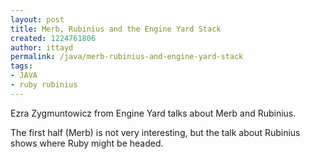 ```yaml
---
layout: post
title: Merb, Rubinius and the Engine Yard Stack
created: 1224761806
author: ittayd
permalink: /java/merb-rubinius-and-engine-yard-stack
tags:
- JAVA
- ruby rubinius
---
```

<p>Ezra Zygmuntowicz from Engine Yard talks about Merb and Rubinius.</p><p>The first half (Merb) is not very interesting, but the talk about Rubinius shows where Ruby might be headed.</p>
